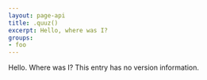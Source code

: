 ```yaml
---
layout: page-api
title: .quuz()
excerpt: Hello, where was I?
groups:
- foo
---
```


Hello. Where was I? This entry has no version information.
